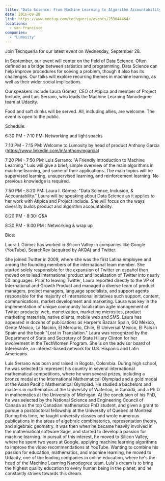```yaml
---
title: "Data Science: From Machine Learning to Algorithm Accountability"
date: 2016-09-28
link: https://www.meetup.com/techqueria/events/233644464/
locations:
  - san-francisco
companies:
  - "Lumosity"
---
```


Join Techqueria for our latest event on Wednesday, September 28.

In September, our event will center on the field of Data Science. Often defined as a bridge between statistics and programming, Data Science can help improve procedures for solving a problem, though it also has its challenges. Our talks will explore recurring themes in machine learning, as well as their wider social implications.

Our speakers include Laura Gómez, CEO of Atipica and member of Project Include, and Luis Serrano, who leads the Machine Learning Nanodegree team at Udacity.

Food and soft drinks will be served. All, including allies, are welcome. The event is open to the public.

Schedule:

6:30 PM - 7:10 PM: Networking and light snacks

7:10 PM - 7:15 PM: Welcome to Lumosity by head of product Anthony Garcia (https://www.linkedin.com/in/anthonymgarcia)

7:20 PM - 7:50 PM: Luis Serrano: "A Friendly Introduction to Machine Learning." Luis will give a brief, simple overview of the main algorithms in machine learning, and some of their applications. The main topics will be supervised learning, unsupervised learning, and reinforcement learning. No previous knowledge is required.

7:50 PM - 8:20 PM: Laura I. Gómez: "Data Science, Inclusion, & Accountability." Laura will be speaking about Data Science as it applies to her work with Atipica and Project Include. She will focus on the ways diversity builds product and algorithm accountability.

8:20 PM - 8:30: Q&A

8:30 PM - 9:00 PM : Networking & wrap up

Bios:

Laura I. Gómez has worked in Silicon Valley in companies like Google (YouTube), SearchRev (acquired by AKQA) and Twitter.

She joined Twitter in 2009, where she was the first Latina employee and among the founding members of the international team member. She started solely responsible for the expansion of Twitter en español then moved on to lead international product and localization of Twitter into nearly 50 languages. Prior to leaving Twitter, Laura reported directly to the VP of International and Growth Product and managed a diverse team of product managers, project managers, language specialists, and support agents responsible for the majority of international initiatives such support, content, communications, market development and marketing. Laura was key in the implementation of unique community localization agile management of Twitter products: web, monetization, marketing microsites, product marketing materials, native clients, mobile web and SMS. Laura has appeared in dozens of publications as Harper's Bazaar Spain, GQ México, Gente México, La Nación, El Mercurio, Chile, El Universal México, El País in Spain and the book "Lost in Translation." Laura was recognized by the Department of State and Secretary of State Hillary Clinton for her involvement in the TechWomen Program. She is on the advisor board of Interesante, an interest-based network for U.S. Hispanic and Latin Americans.

Luis Serrano was born and raised in Bogota, Colombia. During high school, he was selected to represent his country in several international mathematical competitions, where he won several prizes, including a bronze medal at the International Mathematical Olympiad and a gold medal at the Asian Pacific Mathematical Olympiad. He studied a bachelors and masters in mathematics at the University of Waterloo, in Canada, and a Ph.D in mathematics at the University of Michigan. At the conclusion of his PhD, he was selected by the National Science and Engineering Council of Canada as the top Canadian mathematics PhD student, and given a grant to pursue a postdoctoral fellowship at the University of Quebec at Montreal. During this time, he taught university classes and wrote numerous publications in the areas of algebraic combinatorics, representation theory, and algebraic geometry. It was then when he became heavily involved in the mathematical software Sage, and started to develop a passion for machine learning. In pursuit of this interest, he moved to Silicon Valley, where he spent two years at Google, applying machine learning algorithms to improve the video recommendations at YouTube. Wanting to combine his passion for education, mathematics, and machine learning, he moved to Udacity, one of the leading companies in online education, where he's the head of the Machine Learning Nanodegree team. Luis's dream is to bring the highest quality education to every human being in the planet, and he constantly strives towards this dream.
